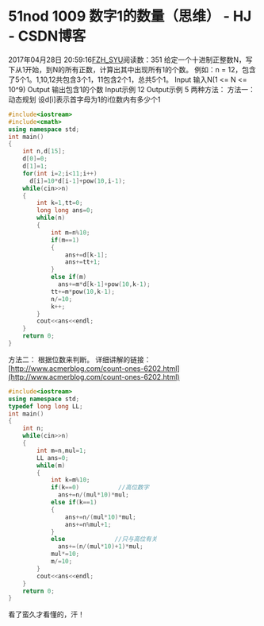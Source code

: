 # 51nod  1009 数字1的数量（思维） - HJ - CSDN博客
2017年04月28日 20:59:16[FZH_SYU](https://me.csdn.net/feizaoSYUACM)阅读数：351
给定一个十进制正整数N，写下从1开始，到N的所有正数，计算出其中出现所有1的个数。 
例如：n = 12，包含了5个1。1,10,12共包含3个1，11包含2个1，总共5个1。 
Input
输入N(1 <= N <= 10^9)
Output
输出包含1的个数
Input示例
12
Output示例
5
两种方法：
方法一：动态规划
设d[i]表示首字母为1的i位数内有多少个1
```cpp
#include<iostream>
#include<cmath>
using namespace std;
int main()
{
    int n,d[15];
    d[0]=0;
    d[1]=1;
    for(int i=2;i<11;i++)
      d[i]=10*d[i-1]+pow(10,i-1);
    while(cin>>n)
    {
        int k=1,tt=0;
        long long ans=0;
        while(n)
        {
            int m=n%10;
            if(m==1)
            {
                ans+=d[k-1];
                ans+=tt+1;
            } 
            else if(m)
              ans+=m*d[k-1]+pow(10,k-1);
            tt+=m*pow(10,k-1);
            n/=10;
            k++;
        }
        cout<<ans<<endl;
    }
    return 0;
}
```
方法二：
根据位数来判断。 
详细讲解的链接： [http://www.acmerblog.com/count-ones-6202.html](http://www.acmerblog.com/count-ones-6202.html)
```cpp
#include<iostream>
using namespace std;
typedef long long LL;
int main()
{
    int n;
    while(cin>>n)
    {
        int m=n,mul=1;
        LL ans=0;
        while(m)
        {
            int k=m%10;
            if(k==0)           //高位数字 
              ans+=n/(mul*10)*mul;
            else if(k==1)
            {
                ans+=n/(mul*10)*mul;
                ans+=n%mul+1;
            } 
            else              //只与高位有关 
              ans+=(n/(mul*10)+1)*mul;
            mul*=10;
            m/=10;
        }
        cout<<ans<<endl;
    }
    return 0;
}
```
看了蛮久才看懂的，汗！
